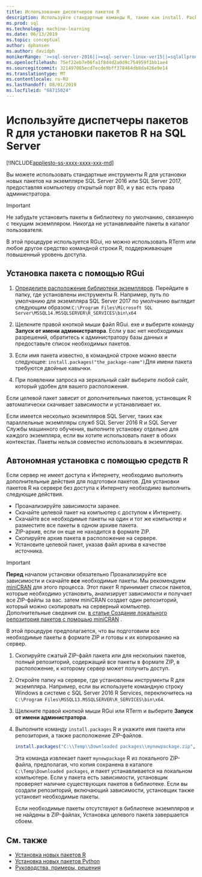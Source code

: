 ```yaml
---
title: Использование диспетчеров пакетов R
description: Используйте стандартные команды R, такие как install. Packages, для добавления новых пакетов R в SQL Server 2016 служб R или SQL Server Службы машинного обучения (в базе данных).
ms.prod: sql
ms.technology: machine-learning
ms.date: 06/13/2019
ms.topic: conceptual
author: dphansen
ms.author: davidph
monikerRange: '>=sql-server-2016||>=sql-server-linux-ver15||=sqlallproducts-allversions'
ms.openlocfilehash: 75ef22eb7e06fa1f8d4d2a0d9c754959f1bb1ae4
ms.sourcegitcommit: 321497065ecd7ecde9bff378464db8da426e9e14
ms.translationtype: MT
ms.contentlocale: ru-RU
ms.lasthandoff: 08/01/2019
ms.locfileid: "68715024"
---
```

# <a name="use-r-package-managers-to-install-r-packages-on-sql-server"></a>Используйте диспетчеры пакетов R для установки пакетов R на SQL Server
[!INCLUDE[appliesto-ss-xxxx-xxxx-xxx-md](../../includes/appliesto-ss-xxxx-xxxx-xxx-md.md)]

Вы можете использовать стандартные инструменты R для установки новых пакетов на экземпляре SQL Server 2016 или SQL Server 2017, предоставляя компьютеру открытый порт 80, и у вас есть права администратора.

> [!IMPORTANT] 
> Не забудьте установить пакеты в библиотеку по умолчанию, связанную с текущим экземпляром. Никогда не устанавливайте пакеты в каталог пользователя.

В этой процедуре используется RGui, но можно использовать RTerm или любое другое средство командной строки R, поддерживающее повышенный уровень доступа.

## <a name="install-a-package-using-rgui"></a>Установка пакета с помощью RGui

1. [Определите расположение библиотеки экземпляров](../package-management/default-packages.md). Перейдите в папку, где установлены инструменты R. Например, путь по умолчанию для экземпляра SQL Server 2017 по умолчанию выглядит следующим образом:`C:\Program Files\Microsoft SQL Server\MSSQL14.MSSQLSERVER\R_SERVICES\bin\x64`

1. Щелкните правой кнопкой мыши файл RGui. exe и выберите команду **Запуск от имени администратора**. Если у вас нет необходимых разрешений, обратитесь к администратору базы данных и предоставьте список необходимых пакетов.

1. Если имя пакета известно, в командной строке можно ввести следующее: `install.packages("the_package-name")`Для имени пакета требуются двойные кавычки.

1. При появлении запроса на зеркальный сайт выберите любой сайт, который удобен для вашего расположения.

Если целевой пакет зависит от дополнительных пакетов, установщик R автоматически скачивает зависимости и устанавливает их.

Если имеется несколько экземпляров SQL Server, таких как параллельные экземпляры служб SQL Server 2016 R и SQL Server Службы машинного обучения, выполните установку отдельно для каждого экземпляра, если вы хотите использовать пакет в обоих контекстах. Пакеты нельзя совместно использовать в экземплярах.

## <a name = "bkmk_offlineInstall"></a>Автономная установка с помощью средств R

Если сервер не имеет доступа к Интернету, необходимо выполнить дополнительные действия для подготовки пакетов. Для установки пакетов R на сервере без доступа к Интернету необходимо выполнить следующие действия.

+ Проанализируйте зависимости заранее.
+ Скачайте целевой пакет на компьютер с доступом к Интернету.
+ Скачайте все необходимые пакеты на один и тот же компьютер и разместите все пакеты в одном архиве пакета.
+ ZIP-архив, если он еще не находится в формате ZIP.
+ Скопируйте архив пакета в расположение на сервере.
+ Установите целевой пакет, указав файл архива в качестве источника.

> [!IMPORTANT] 
>  **Перед** началом установки обязательно Проанализируйте все зависимости и скачайте **все** необходимые пакеты. Мы рекомендуем [miniCRAN](https://mran.microsoft.com/package/miniCRAN) для этого процесса. Этот пакет R принимает список пакетов, которые необходимо установить, анализирует зависимости и получает все ZIP-файлы за вас. затем miniCRAN создает один репозиторий, который можно скопировать на серверный компьютер. Дополнительные сведения см. [в статье Создание локального репозитория пакетов с помощью miniCRAN](create-a-local-package-repository-using-minicran.md) .

В этой процедуре предполагается, что вы подготовили все необходимые пакеты в формате ZIP и готовы к их копированию на сервер.

1. Скопируйте сжатый ZIP-файл пакета или для нескольких пакетов, полный репозиторий, содержащий все пакеты в формате ZIP, в расположение, к которому сервер может получить доступ.

2. Откройте папку на сервере, где установлены инструменты R для экземпляра. Например, если вы используете командную строку Windows в системе с SQL Server 2016 R Services, переключитесь на `C:\Program Files\MSSQL13.MSSQLSERVER\R_SERVICES\bin\x64`.

3. Щелкните правой кнопкой мыши RGui или RTerm и выберите **Запуск от имени администратора**.

4. Выполните команду `install.packages` R и укажите имя пакета или репозитория, а также расположение ZIP-файлов.

    ```R
    install.packages("C:\\Temp\\Downloaded packages\\mynewpackage.zip", repos=NULL)
    ```

    Эта команда извлекает пакет `mynewpackage` R из локального ZIP-файла, предполагая, что копия сохранена в каталоге `C:\Temp\Downloaded packages`, и пакет устанавливается на локальном компьютере. Если у пакета есть зависимости, установщик проверяет наличие существующих пакетов в библиотеке. Если вы создали репозиторий, включающий зависимости, установщик также установит необходимые пакеты.

    Если необходимые пакеты отсутствуют в библиотеке экземпляров и не найдены в ZIP-файлах, Установка целевого пакета завершается сбоем.

## <a name="see-also"></a>См. также

+ [Установка новых пакетов R](install-additional-r-packages-on-sql-server.md)
+ [Установка новых пакетов Python](../python/install-additional-python-packages-on-sql-server.md)
+ [Руководства, примеры, решения](../tutorials/machine-learning-services-tutorials.md)
